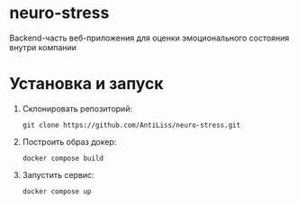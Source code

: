 # neuro-stress
Backend-часть веб-приложения для оценки эмоционального состояния внутри компании

# Установка и запуск
1. Склонировать репозиторий:
   ```
   git clone https://github.com/AntiLiss/neuro-stress.git
   ```
3. Построить образ докер:
   ```
   docker compose build
   ```
5. Запустить сервис:
   ```
   docker compose up
   ```
